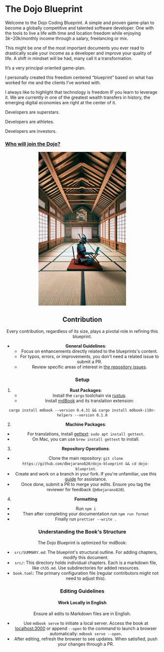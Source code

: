 # The Dojo Blueprint

Welcome to the Dojo Coding Blueprint. A simple and proven game-plan to become a globally competitive and talented software developer. One with the tools to live a life with time and location freedom while enjoying $3k-$20k/monthly income through a salary, freelancing or mix.

This might be one of the most important documents you ever read to drastically scale your income as a developer and improve your quality of life. A shift in mindset will be had, many call it a transformation.

It’s a very principal oriented game-plan.

I personally created this freedom centered “blueprint” based on what has worked for me and the clients I’ve worked with.

I always like to highlight that technology is freedom IF you learn to leverage it. We are currently in one of the greatest wealth transfers in history, the emerging digital economies are right at the center of it.

Developers are superstars.

Developers are athletes.

Developers are investors.

### [Who will join the Dojo?](https://blueprint.dojo.io)

<div style="text-align: center;">
    <img src="images/dojo-samurai.png" height="500" alt="Dojo Samurai">
</dv>

## Contribution

Every contribution, regardless of its size, plays a pivotal role in refining this blueprint.

- **General Guidelines**:
  - Focus on enhancements directly related to the blueprints's content.
  - For typos, errors, or improvements, you don't need a related issue to submit a PR.
  - Review specific areas of interest in [the repository issues](https://github.com/dbejarano820/dojo-blueprint/issues).

### Setup

1. **Rust Packages**:
   - Install the `cargo` toolchain via [rustup](https://rustup.rs/).
   - Install [mdBook](https://rust-lang.github.io/mdBook/guide/installation.html) and its translation extension:

```shell
cargo install mdbook --version 0.4.31 && cargo install mdbook-i18n-helpers --version 0.1.0
```

2. **Machine Packages**:

- For translations, install [gettext](https://www.gnu.org/software/gettext/): `sudo apt install gettext`.
- On Mac, you can use `brew install gettext` to install.

3. **Repository Operations**:

- Clone the main repository: `git clone https://github.com/dbejarano820/dojo-blueprint && cd dojo-blueprint`.
- Create and work on a branch in your fork. If you're unfamiliar, use this [guide](https://akrabat.com/the-beginners-guide-to-contributing-to-a-github-project/) for assistance.
- Once done, submit a PR to merge your edits. Ensure you tag the reviewer for feedback (`@dbejarano820`).

4. **Formatting**

- Run `npm i`
- Then after completing your documentation run `npm run format`
- Finally run `prettier --write .`

### Understanding the Book's Structure

The Dojo Blueprint is optimized for mdBook:

- `src/SUMMARY.md`: The blueprint's structural outline. For adding chapters, modify this document.
- `src/`: This directory holds individual chapters. Each is a markdown file, like `ch35.md`. Use subdirectories for added resources.
- `book.toml`: The primary configuration file (regular contributors might not need to adjust this).

### Editing Guidelines

#### Work Locally in English

Ensure all edits to Markdown files are in English.

- Use `mdbook serve` to initiate a local server. Access the book at [localhost:3000](http://localhost:3000) or append `--open` to the command to launch a browser automatically: `mdbook serve --open`.
- After editing, refresh the browser to see updates. When satisfied, push your changes through a PR.

<!-- #### Translations

Targeting a global readership, this book will undergo translations over time.

- **Initial Version Always in English**: Always write files in the `src` directory in English. This consistency allows for smooth auto-translation.
- **Translation Process**:
- Launch a local server for the intended language, e.g., `./translations.sh es`. Without specifying a language, only English translations get extracted.
- Modify the translation file of interest, like `po/es.po`. Tools like [poedit](https://poedit.net/) can be beneficial.
- Commit changes only in the `po/xx.po` file. When opening a PR, start with the prefix `i18n`.

The translation work is inspired from [Comprehensive Rust repository](https://github.com/google/comprehensive-rust/blob/main/TRANSLATIONS.md). -->

<!-- ##### Initiating a New Translation

For starting translations in a new language:

- Employ `./translations.sh new xx`, replacing `xx` with your language code. This action generates a language file.
- For updating the `xx.po` file, use `./translations.sh xx`.
- Avoid the above command if the `xx.po` file already exists (which means you are not initiating a new translation). -->
